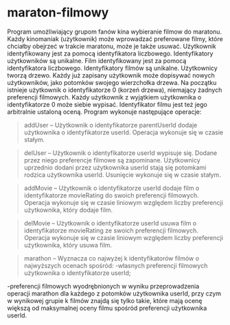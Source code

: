 # maraton-filmowy
Program umożliwiający grupom fanów kina wybieranie filmow do maratonu.
Każdy kinomaniak (użytkownik) może wprowadzać preferowane filmy, które chciałby obejrzeć w trakcie maratonu, może je także usuwać. Użytkownik identyfikowany jest za pomocą identyfikatora liczbowego. Identyfikatory użytkowników są unikalne. Film identyfikowany jest za pomocą identyfikatora liczbowego. Identyfikatory filmów są unikalne. Użytkownicy tworzą drzewo. Każdy już zapisany użytkownik może dopisywać nowych użytkowników, jako potomków swojego wierzchołka drzewa. Na początku istnieje użytkownik o identyfikatorze 0 (korzeń drzewa), niemający żadnych preferencji filmowych. Każdy użytkownik z wyjątkiem użytkownika o identyfikatorze 0 może siebie wypisać. Identyfikator filmu jest też jego arbitralnie ustaloną oceną.
Program wykonuje następujące operacje:

> addUser <parentUserId> <userId> – Użytkownik o identyfikatorze parentUserId dodaje użytkownika o identyfikatorze userId. Operacja wykonuje się w czasie stałym.
  
> delUser <userId> – Użytkownik o identyfikatorze userId wypisuje się. Dodane przez niego preferencje filmowe są zapominane. Użytkownicy uprzednio dodani przez użytkownika userId stają się potomkami rodzica użytkownika userId. Usunięcie wykonuje się w czasie stałym.

> addMovie <userId> <movieRating> – Użytkownik o identyfikatorze userId dodaje film o identyfikatorze movieRating do swoich preferencji filmowych. Operacja wykonuje się w czasie liniowym względem liczby preferencji użytkownika, który dodaje film.

> delMovie <userId> <movieRating> – Użytkownik o identyfikatorze userId usuwa film o identyfikatorze movieRating ze swoich preferencji filmowych. Operacja wykonuje się w czasie liniowym względem liczby preferencji użytkownika, który usuwa film.

> marathon <userId> <k> – Wyznacza co najwyżej k identyfikatorów filmów o najwyższych ocenach spośród:
  -własnych preferencji filmowych użytkownika o identyfikatorze userId;

  -preferencji filmowych wyodrębnionych w wyniku przeprowadzenia operacji marathon dla każdego z potomków użytkownika userId, przy czym w    wynikowej grupie k filmów znajdą się tylko takie, które mają ocenę większą od maksymalnej oceny filmu spośród preferencji użytkownika      userId.
